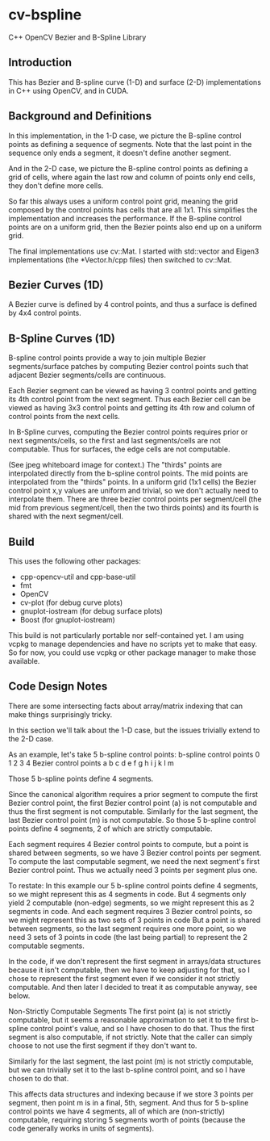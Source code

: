 # cv-bspline
C++ OpenCV Bezier and B-Spline Library

## Introduction
This has Bezier and B-spline curve (1-D) and surface (2-D) implementations in C++ using OpenCV, and in CUDA.

## Background and Definitions
In this implementation, in the 1-D case, we picture the B-spline control points as defining a sequence of segments. Note that the last point in the sequence only ends a segment, it doesn't define another segment.

And in the 2-D case, we picture the B-spline control points as defining a grid of cells, where again the last row and column of points only end cells, they don't define more cells.

So far this always uses a uniform control point grid, meaning the grid composed by the control points has cells that are all 1x1. This simplifies the implementation and increases the performance.
If the B-spline control points are on a uniform grid, then the Bezier points also end up on a uniform grid.

The final implementations use cv::Mat. I started with std::vector and Eigen3 implementations (the *Vector.h/cpp files) then switched to cv::Mat.

## Bezier Curves (1D)
A Bezier curve is defined by 4 control points, and thus a surface is defined by 4x4 control points.

## B-Spline Curves (1D)
B-spline control points provide a way to join multiple Bezier segments/surface patches by computing Bezier control points such that adjacent Bezier segments/cells are continuous.

Each Bezier segment can be viewed as having 3 control points and getting its 4th control point from the next segment.
Thus each Bezier cell can be viewed as having 3x3 control points and getting its 4th row and column of control points from the next cells.

In B-Spline curves, computing the Bezier control points requires prior or next segments/cells, so the first and last segments/cells are not computable.
Thus for surfaces, the edge cells are not computable.

(See jpeg whiteboard image for context.)
The "thirds" points are interpolated directly from the b-spline control points.
The mid points are interpolated from the "thirds" points.
In a uniform grid (1x1 cells) the Bezier control point x,y values are uniform and trivial, so we don't actually need to interpolate them.
There are three bezier control points per segment/cell (the mid from previous segment/cell, then the two thirds points) and its fourth is shared with the next segment/cell.

## Build
This uses the following other packages:
* cpp-opencv-util and cpp-base-util
* fmt
* OpenCV
* cv-plot (for debug curve plots)
* gnuplot-iostream (for debug surface plots) 
* Boost (for gnuplot-iostream)

This build is not particularly portable nor self-contained yet. I am using vcpkg to manage dependencies and have no scripts yet to make that easy. So for now, you could use vcpkg or other package manager to make those available.

## Code Design Notes
There are some intersecting facts about array/matrix indexing that can make things surprisingly tricky.

In this section we'll talk about the 1-D case, but the issues trivially extend to the 2-D case.

As an example, let's take 5 b-spline control points:
b-spline control points     0     1     2     3     4
Bezier control points       a b c d e f g h i j k l m

Those 5 b-spline points define 4 segments. 

Since the canonical algorithm requires a prior segment to compute the first Bezier control point, the first Bezier control point (a) is not computable and thus the first segment is not computable. Similarly for the last segment, the last Bezier control point (m) is not computable. So those 5 b-spline control points define 4 segments, 2 of which are strictly computable.

Each segment requires 4 Bezier control points to compute, but a point is shared between segments, so we have 3 Bezier control points per segment. To compute the last computable segment, we need the next segment's first Bezier control point. Thus we actually need 3 points per segment plus one.

To restate:
In this example our 5 b-spline control points define 4 segments, so we might represent this as 4 segments in code.
But 4 segments only yield 2 computable (non-edge) segments, so we might represent this as 2 segments in code.
And each segment requires 3 Bezier control points, so we might represent this as two sets of 3 points in code
But a point is shared between segments, so the last segment requires one more point, so we need 3 sets of 3 points in code (the last being partial) to represent the 2 computable segments.

In the code, if we don't represent the first segment in arrays/data structures because it isn't computable, then we have to keep adjusting for that, so I chose to represent the first segment even if we consider it not strictly computable. And then later I decided to treat it as computable anyway, see below.

Non-Strictly Computable Segments
The first point (a) is not strictly computable, but it seems a reasonable approximation to set it to the first b-spline control point's value, and so I have chosen to do that. Thus the first segment is also computable, if not strictly. Note that the caller can simply choose to not use the first segment if they don't want to.

Similarly for the last segment, the last point (m) is not strictly computable, but we can trivially set it to the last b-spline control point, and so I have chosen to do that. 

This affects data structures and indexing because if we store 3 points per segment, then point m is in a final, 5th, segment.
And thus for 5 b-spline control points we have 4 segments, all of which are (non-strictly) computable, requiring storing 5 segments worth of points (because the code generally works in units of segments). 
